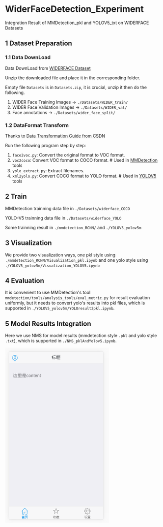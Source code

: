 # WiderFaceDetection_Experiment
Integration Result of MMDetection_pkl and YOLOV5_txt on WIDERFACE Datasets

## 1 Dataset Preparation

### 1.1 Data DownLoad
Data DownLoad from [WIDERFACE Dataset](http://shuoyang1213.me/WIDERFACE/index.html)

Unzip the downloaded file and place it in the corresponding folder.

Empty file `Datasets` is in `Datasets.zip`, it is crucial, unzip it then do the following.

1. WIDER Face Training Images    ->   `./Datasets/WIDER_train/`
2. WIDER Face Validation Images  ->   `./Datasets/WIDER_val/`
3. Face annotations              ->   `./Datasets/wider_face_split/`


### 1.2 DataFormat Transform
Thanks to [Data Transformation Guide from CSDN](https://blog.csdn.net/mary_0830/article/details/116589279)

Run the following program step by step:

1. `face2voc.py`: Convert the original format to VOC format.
2. `voc2coco`: Convert VOC format to COCO format.     # Used in [MMDetection](https://github.com/open-mmlab/mmdetection) tools
3. `yolo_extract.py`: Extract filenames.
4. `xml2yolo.py`: Convert COCO format to YOLO format. # Used in [YOLOV5](https://github.com/ultralytics/yolov5) tools

## 2 Train
MMDetection trainning data file in `./Datasets/widerface_COCO`

YOLO-V5 trainning data file in `./Datasets/widerface_YOLO`

Some trainning result in `./mmdetection_RCNN/` and `./YOLOV5_yolov5m`

## 3 Visualization
We provide two visualization ways, one pkl style using `./mmdetection_RCNN/Visualization_pkl.ipynb` and one yolo style using `./YOLOV5_yolov5m/Visualization_YOLOV5.ipynb`


## 4 Evaluation
It is convenient to use MMDetection's tool `mmdetection/tools/analysis_tools/eval_metric.py` for result evaluation uniformly, but it needs to convert yolo's results into pkl files, which is supported in `./YOLOV5_yolov5m/YOLOresult2pkl.ipynb`.

## 5 Model Results Integration
Here we use NMS for model results (mmdetection style `.pkl` and yolo style `.txt`), which is supported in `./NMS_pklAndYolov5.ipynb`.

![Image text](https://raw.githubusercontent.com/hongmaju/light7Local/master/img/productShow/20170518152848.png)
